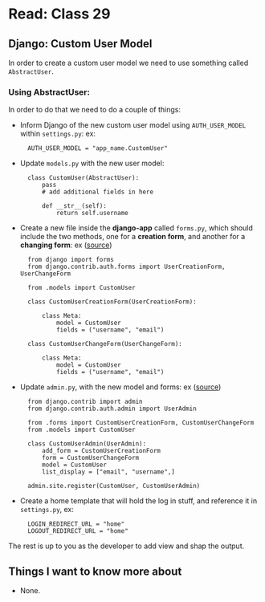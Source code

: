 # Read: Class 29

## Django: Custom User Model

In order to create a custom user model we need to use something called `AbstractUser`.

### Using AbstractUser:

In order to do that we need to do a couple of things:

- Inform Django of the new custom user model using `AUTH_USER_MODEL` within `settings.py`: ex:

        AUTH_USER_MODEL = "app_name.CustomUser"

- Update `models.py` with the new user model:

        class CustomUser(AbstractUser):
            pass
            # add additional fields in here

            def __str__(self):
                return self.username

- Create a new file inside the **django-app** called `forms.py`, which should include the two methods, one for a **creation form**, and another for a **changing form**: ex ([source](https://learndjango.com/tutorials/django-custom-user-model))

        from django import forms
        from django.contrib.auth.forms import UserCreationForm, UserChangeForm

        from .models import CustomUser

        class CustomUserCreationForm(UserCreationForm):

            class Meta:
                model = CustomUser
                fields = ("username", "email")

        class CustomUserChangeForm(UserChangeForm):

            class Meta:
                model = CustomUser
                fields = ("username", "email")

- Update `admin.py`, with the new model and forms: ex ([source](https://learndjango.com/tutorials/django-custom-user-model))

        from django.contrib import admin
        from django.contrib.auth.admin import UserAdmin

        from .forms import CustomUserCreationForm, CustomUserChangeForm
        from .models import CustomUser

        class CustomUserAdmin(UserAdmin):
            add_form = CustomUserCreationForm
            form = CustomUserChangeForm
            model = CustomUser
            list_display = ["email", "username",]

        admin.site.register(CustomUser, CustomUserAdmin)

- Create a home template that will hold the log in stuff, and reference it in `settings.py`, ex:

        LOGIN_REDIRECT_URL = "home"
        LOGOUT_REDIRECT_URL = "home"

The rest is up to you as the developer to add view and shap the output.



## Things I want to know more about

- None.